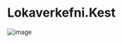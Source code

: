 # Lokaverkefni.Kest

![image](https://github.com/user-attachments/assets/98f3812f-a41f-4544-b621-97f80e99c881)
